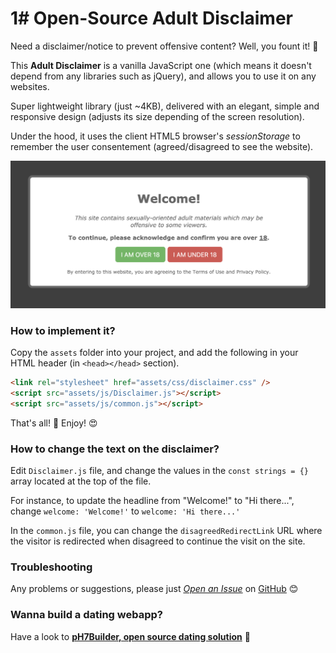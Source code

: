 # 1# Open-Source Adult Disclaimer

Need a disclaimer/notice to prevent offensive content? Well, you fount it! 🤗

This **Adult Disclaimer** is a vanilla JavaScript one (which means it doesn't depend from any libraries such as jQuery), and allows you to use it on any websites.

Super lightweight library (just ~4KB), delivered with an elegant, simple and responsive design (adjusts its size depending of the screen resolution).

Under the hood, it uses the client HTML5 browser's *sessionStorage* to remember the user consentement (agreed/disagreed to see the website).

![Disclaimer Notice Gate, Premiew Screenshot](disclaimer-screenshot.png)


### How to implement it?

Copy the `assets` folder into your project, and add the following in your HTML header (in `<head></head>` section).

```html
<link rel="stylesheet" href="assets/css/disclaimer.css" />
<script src="assets/js/Disclaimer.js"></script>
<script src="assets/js/common.js"></script>
```

That's all! 💪 Enjoy! 😍


### How to change the text on the disclaimer?

Edit `Disclaimer.js` file, and change the values in the `const strings = {}` array located at the top of the file.

For instance, to update the headline from "Welcome!" to "Hi there...", change `welcome: 'Welcome!'` to `welcome: 'Hi there...'`

In the `common.js` file, you can change the `disagreedRedirectLink` URL where the visitor is redirected when disagreed to continue the visit on the site.

### Troubleshooting

Any problems or suggestions, please just *[Open an Issue](https://github.com/HiDeaUp/Open-Source-Disclaimer/issues)* on [GitHub](https://github.com/HiDeaUp/Open-Source-Disclaimer/) 😊


### Wanna build a dating webapp?

Have a look to **[pH7Builder, open source dating solution](https://github.com/pH7Software/)** 🚀
